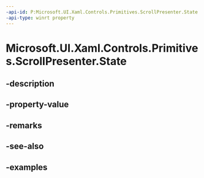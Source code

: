 ```yaml
---
-api-id: P:Microsoft.UI.Xaml.Controls.Primitives.ScrollPresenter.State
-api-type: winrt property
---
```


# Microsoft.UI.Xaml.Controls.Primitives.ScrollPresenter.State

<!--
public Microsoft.UI.Xaml.Controls.InteractionState State { get; }
-->


## -description

## -property-value

## -remarks

## -see-also

## -examples


